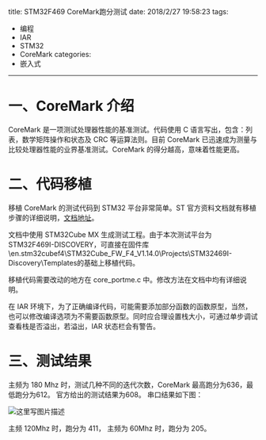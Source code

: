 title: STM32F469 CoreMark跑分测试
date: 2018/2/27 19:58:23
tags:
- 编程
- IAR
- STM32
- CoreMark
categories:
- 嵌入式
---

# 一、CoreMark 介绍
CoreMark 是一项测试处理器性能的基准测试。代码使用 C 语言写出，包含：列表，数学矩阵操作和状态及 CRC 等运算法则。目前 CoreMark 已迅速成为测量与比较处理器性能的业界基准测试。CoreMark 的得分越高，意味着性能更高。

<!-- more -->

# 二、代码移植
移植 CoreMark 的测试代码到 STM32 平台非常简单。ST 官方资料文档就有移植步骤的详细说明，[文档地址](http://www.stmcu.org/document/detail/index/id-217064)。

文档中使用 STM32Cube MX 生成测试工程。由于本次测试平台为 STM32F469I-DISCOVERY，可直接在固件库\en.stm32cubef4\STM32Cube_FW_F4_V1.14.0\Projects\STM32469I-Discovery\Templates的基础上移植代码。

移植代码需要改动的地方在 core_portme.c 中。修改方法在文档中均有详细说明。

在 IAR 环境下，为了正确编译代码，可能需要添加部分函数的函数原型，当然，也可以修改编译选项为不需要函数原型。同时应合理设置栈大小，可通过单步调试查看栈是否溢出，若溢出，IAR 状态栏会有警告。

# 三、测试结果
主频为 180 Mhz 时，测试几种不同的迭代次数，CoreMark 最高跑分为636，最低跑分为612。
官方给出的测试结果为608。
串口结果如下图：

![这里写图片描述](http://img.blog.csdn.net/20180227195105586?watermark/2/text/aHR0cDovL2Jsb2cuY3Nkbi5uZXQvdTAxMTMwMzQ0Mw==/font/5a6L5L2T/fontsize/400/fill/I0JBQkFCMA==/dissolve/70/gravity/SouthEast)

主频 120Mhz 时，跑分为 411， 主频为 60Mhz 时，跑分为 205。